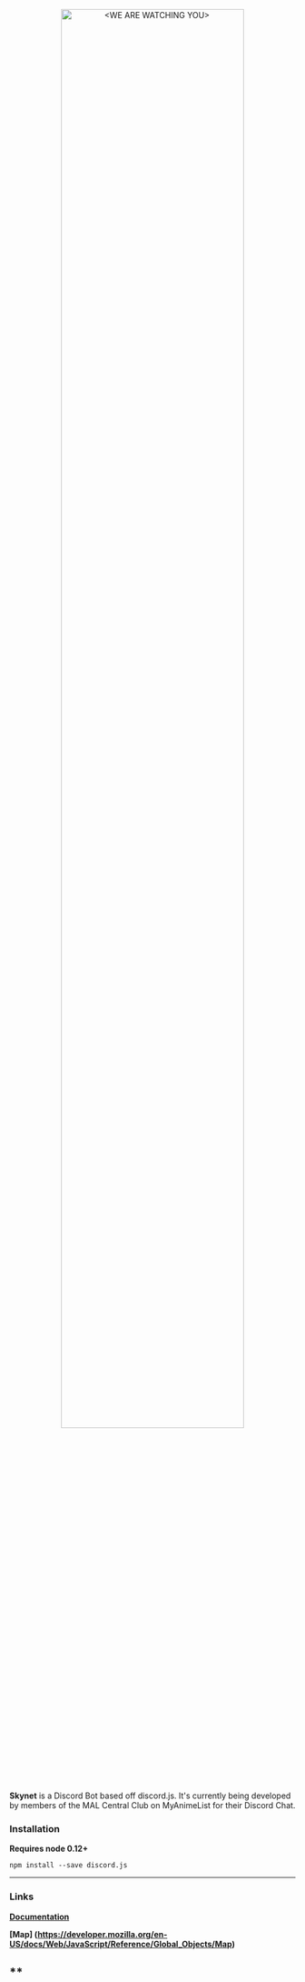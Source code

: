 <p align="center">
  <a href="https://www.youtube.com/watch?v=_Wlsd9mljiU">
    <img alt="<WE ARE WATCHING YOU>" src="http://i.imgur.com/YQp9oFY.png" style="width: 80% !important">
  </a>
</p>
    
<b>Skynet</b> is a Discord Bot based off discord.js. It's currently being developed by members of the MAL Central Club on MyAnimeList for their Discord Chat.

### Installation

**Requires node 0.12+**

`npm install --save discord.js`

---

### Links
**[Documentation](http://discordjs.readthedocs.org/en/latest/)**

**[Map] (https://developer.mozilla.org/en-US/docs/Web/JavaScript/Reference/Global_Objects/Map)**

**
---
